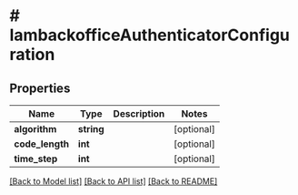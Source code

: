 # # IambackofficeAuthenticatorConfiguration


## Properties


Name | Type | Description | Notes
------------ | ------------- | ------------- | -------------
**algorithm**| **string** |   | [optional]
**code_length**| **int** |   | [optional]
**time_step**| **int** |   | [optional]


[[Back to Model list]](../../README.md#models) [[Back to API list]](../../README.md#endpoints) [[Back to README]](../../README.md)